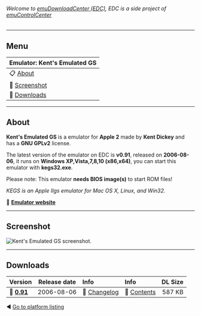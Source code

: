 ###### Welcome to [emuDownloadCenter (EDC)](https://github.com/PhoenixInteractiveNL/emuDownloadCenter/wiki/), EDC is a side project of [emuControlCenter](https://github.com/PhoenixInteractiveNL/emuControlCenter/wiki/)
***
## Menu
| **Emulator: Kent's Emulated GS** |
|:---------|
| :clipboard: [About](#about) |
| :sunrise: [Screenshot](#screenshot) |
| :floppy_disk: [Downloads](#downloads) |
***
## About
**Kent's Emulated GS** is a emulator for **Apple 2** made by **Kent Dickey** and has a **GNU GPLv2** license.

The latest version of the emulator on EDC is **v0.91**, released on **2006-08-06**, it runs on **Windows XP,Vista,7,8,10 (x86,x64)**, you can start this emulator with **kegs32.exe**.

Please note: This emulator **needs BIOS image(s)** to start ROM files!

_KEGS is an Apple IIgs emulator for Mac OS X, Linux, and Win32._

:link: [**Emulator website**](http://kegs.sourceforge.net/)
***
## Screenshot
![](https://raw.githubusercontent.com/PhoenixInteractiveNL/emuDownloadCenter/master/hooks/kegs/screen.jpg "Kent's Emulated GS screenshot.")
***
## Downloads
| Version  | Release date  | Info       | Info       | DL Size    |
|:---------|:-------------:|:-----------|:-----------|-----------:|
| :floppy_disk: [**0.91**](https://github.com/PhoenixInteractiveNL/edc-repo0002/raw/master/kegs/0.91.7z) | 2006-08-06 | :page_facing_up: [Changelog](https://github.com/PhoenixInteractiveNL/edc-repo0002/blob/master/kegs/0.91_changelog.txt) | :mag_right: [Contents](https://github.com/PhoenixInteractiveNL/edc-repo0002/blob/master/kegs/0.91_contents.txt) | 587 KB |

:arrow_backward: [Go to platform listing](https://github.com/PhoenixInteractiveNL/emuDownloadCenter/wiki/EDC-Platform-List)

